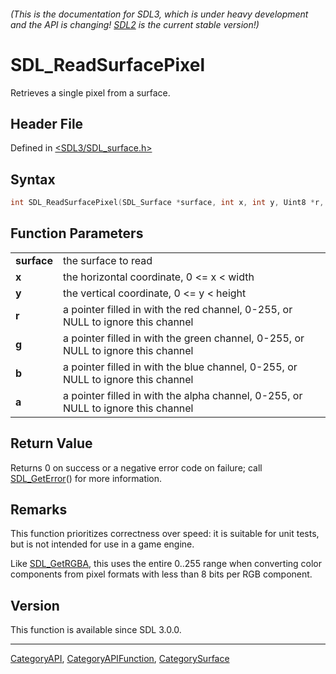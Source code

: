 ###### (This is the documentation for SDL3, which is under heavy development and the API is changing! [SDL2](https://wiki.libsdl.org/SDL2/) is the current stable version!)
# SDL_ReadSurfacePixel

Retrieves a single pixel from a surface.

## Header File

Defined in [<SDL3/SDL_surface.h>](https://github.com/libsdl-org/SDL/blob/main/include/SDL3/SDL_surface.h)

## Syntax

```c
int SDL_ReadSurfacePixel(SDL_Surface *surface, int x, int y, Uint8 *r, Uint8 *g, Uint8 *b, Uint8 *a);

```

## Function Parameters

|                 |                                                                                   |
| --------------- | --------------------------------------------------------------------------------- |
| **surface**     | the surface to read                                                               |
| **x**           | the horizontal coordinate, 0 <= x < width                                         |
| **y**           | the vertical coordinate, 0 <= y < height                                          |
| **r**           | a pointer filled in with the red channel, 0-255, or NULL to ignore this channel   |
| **g**           | a pointer filled in with the green channel, 0-255, or NULL to ignore this channel |
| **b**           | a pointer filled in with the blue channel, 0-255, or NULL to ignore this channel  |
| **a**           | a pointer filled in with the alpha channel, 0-255, or NULL to ignore this channel |

## Return Value

Returns 0 on success or a negative error code on failure; call
[SDL_GetError](SDL_GetError)() for more information.

## Remarks

This function prioritizes correctness over speed: it is suitable for unit
tests, but is not intended for use in a game engine.

Like [SDL_GetRGBA](SDL_GetRGBA), this uses the entire 0..255 range when
converting color components from pixel formats with less than 8 bits per
RGB component.

## Version

This function is available since SDL 3.0.0.

----
[CategoryAPI](CategoryAPI), [CategoryAPIFunction](CategoryAPIFunction), [CategorySurface](CategorySurface)

